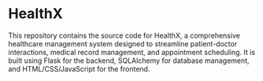 # HealthX
This repository contains the source code for HealthX, a comprehensive healthcare management system designed to streamline patient-doctor interactions, medical record management, and appointment scheduling. It is built using Flask for the backend, SQLAlchemy for database management, and HTML/CSS/JavaScript for the frontend.
